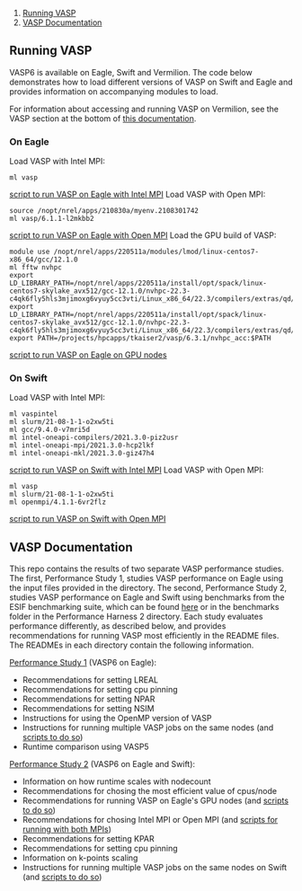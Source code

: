 1. [Running VASP](#Running-VASP)
2. [VASP Documentation](#VASP-Documentation)

## Running VASP

VASP6 is available on Eagle, Swift and Vermilion. The code below demonstrates how to load different versions of VASP on Swift and Eagle and provides information on accompanying modules to load. 

For information about accessing and running VASP on Vermilion, see the VASP section at the bottom of [this documentation](https://nrel.github.io/HPC/Documentation/Systems/Vermillion/running/). 

### On Eagle
Load VASP with Intel MPI:
```
ml vasp
```
[script to run VASP on Eagle with Intel MPI](https://github.com/NREL/HPC/blob/master/applications/vasp/Performance%20Study%202/VASP%20scripts/Eagle_IntelMPI.slurm)
Load VASP with Open MPI:
```
source /nopt/nrel/apps/210830a/myenv.2108301742
ml vasp/6.1.1-l2mkbb2
```
[script to run VASP on Eagle with Open MPI](https://github.com/NREL/HPC/blob/master/applications/vasp/Performance%20Study%202/VASP%20scripts/Eagle_OpenMPI.slurm)
Load the GPU build of VASP:
```
module use /nopt/nrel/apps/220511a/modules/lmod/linux-centos7-x86_64/gcc/12.1.0
ml fftw nvhpc
export LD_LIBRARY_PATH=/nopt/nrel/apps/220511a/install/opt/spack/linux-centos7-skylake_avx512/gcc-12.1.0/nvhpc-22.3-c4qk6fly5hls3mjimoxg6vyuy5cc3vti/Linux_x86_64/22.3/compilers/extras/qd/lib:$LD_LIBRARY_PATH
export LD_LIBRARY_PATH=/nopt/nrel/apps/220511a/install/opt/spack/linux-centos7-skylake_avx512/gcc-12.1.0/nvhpc-22.3-c4qk6fly5hls3mjimoxg6vyuy5cc3vti/Linux_x86_64/22.3/compilers/extras/qd/lib:$LD_LIBRARY_PATH
export PATH=/projects/hpcapps/tkaiser2/vasp/6.3.1/nvhpc_acc:$PATH
```
[script to run VASP on Eagle on GPU nodes](https://github.com/NREL/HPC/blob/master/applications/vasp/Performance%20Study%202/VASP%20scripts/Eagle_OpenACC_GPU.slurm)

### On Swift 
Load VASP with Intel MPI:
```
ml vaspintel 
ml slurm/21-08-1-1-o2xw5ti 
ml gcc/9.4.0-v7mri5d 
ml intel-oneapi-compilers/2021.3.0-piz2usr 
ml intel-oneapi-mpi/2021.3.0-hcp2lkf 
ml intel-oneapi-mkl/2021.3.0-giz47h4
```
[script to run VASP on Swift with Intel MPI](https://github.com/NREL/HPC/blob/master/applications/vasp/Performance%20Study%202/VASP%20scripts/Swift_IntelMPI.slurm)
Load VASP with Open MPI:
```
ml vasp 
ml slurm/21-08-1-1-o2xw5ti 
ml openmpi/4.1.1-6vr2flz
```
[script to run VASP on Swift with Open MPI](https://github.com/NREL/HPC/blob/master/applications/vasp/Performance%20Study%202/VASP%20scripts/Swift_OpenMPI.slurm)

## VASP Documentation

This repo contains the results of two separate VASP performance studies. The first, Performance Study 1, studies VASP performance on Eagle using the input files provided in the directory. The second, Performance Study 2, studies VASP performance on Eagle and Swift using benchmarks from the ESIF benchmarking suite, which can be found [here](https://github.com/NREL/ESIFHPC3/tree/master/VASP) or in the benchmarks folder in the Performance Harness 2 directory. Each study evaluates performance differently, as described below, and provides recommendations for running VASP most efficiently in the README files. The READMEs in each directory contain the following information.

[Performance Study 1](https://github.com/NREL/HPC/tree/master/applications/vasp/Performance%20Study%201) (VASP6 on Eagle):
- Recommendations for setting LREAL
- Recommendations for setting cpu pinning
- Recommendations for setting NPAR
- Recommendations for setting NSIM
- Instructions for using the OpenMP version of VASP
- Instructions for running multiple VASP jobs on the same nodes (and [scripts to do so](https://github.com/NREL/HPC/tree/master/applications/vasp/Performance%20Study%201/multi))
- Runtime comparison using VASP5

[Performance Study 2](https://github.com/NREL/HPC/tree/master/applications/vasp/Performance%20Study%202#https://github.com/NREL/HPC/tree/master/applications/vasp/Performance%20Study%202) (VASP6 on Eagle and Swift):
- Information on how runtime scales with nodecount
- Recommendations for chosing the most efficient value of cpus/node
- Recommendations for running VASP on Eagle's GPU nodes (and [scripts to do so](https://github.com/NREL/HPC/tree/master/applications/vasp/Performance%20Study%202/VASP%20scripts))
- Recommendations for chosing Intel MPI or Open MPI (and [scripts for running with both MPIs](https://github.com/NREL/HPC/tree/master/applications/vasp/Performance%20Study%202/VASP%20scripts))
- Recommendations for setting KPAR
- Recommendations for setting cpu pinning
- Information on k-points scaling
- Instructions for running multiple VASP jobs on the same nodes on Swift (and [scripts to do so](https://github.com/NREL/HPC/tree/master/applications/vasp/Performance%20Study%202/VASP%20scripts))
